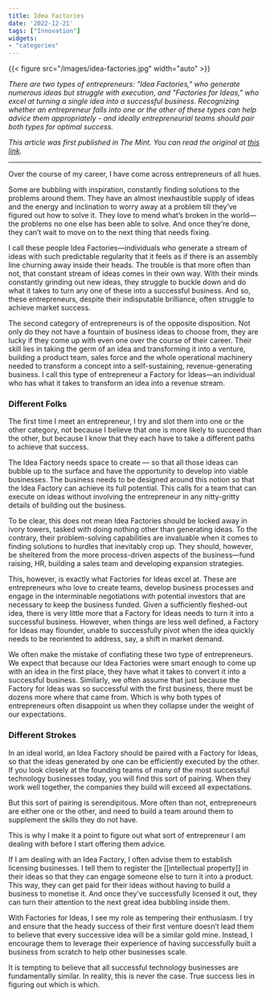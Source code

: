 ```yaml
---
title: Idea Factories
date: '2022-12-21'
tags: ["Innovation"]
widgets: 
- "categories"
---
```


{{< figure src="/images/idea-factories.jpg" width="auto" >}}

*There are two types of entrepreneurs: "Idea Factories," who generate numerous ideas but struggle with execution, and "Factories for Ideas," who excel at turning a single idea into a successful business. Recognizing whether an entrepreneur falls into one or the other of these types can help advice them appropriately - and ideally entrepreneurial teams should pair both types for optimal success.*

<!--more-->
*This article was first published in The Mint. You can read the original at [this link](https://www.livemint.com/opinion/columns/idea-factories-differ-in-how-they-get-tech-startup-success-11671558250304.html).*

---

Over the course of my career, I have come across entrepreneurs of all hues.

Some are bubbling with inspiration, constantly finding solutions to the problems around them. They have an almost inexhaustible supply of ideas and the energy and inclination to worry away at a problem till they’ve figured out how to solve it. They love to mend what’s broken in the world—the problems no one else has been able to solve. And once they’re done, they can’t wait to move on to the next thing that needs fixing.

I call these people Idea Factories—individuals who generate a stream of ideas with such predictable regularity that it feels as if there is an assembly line churning away inside their heads. The trouble is that more often than not, that constant stream of ideas comes in their own way. With their minds constantly grinding out new ideas, they struggle to buckle down and do what it takes to turn any one of these into a successful business. And so, these entrepreneurs, despite their indisputable brilliance, often struggle to achieve market success.

The second category of entrepreneurs is of the opposite disposition. Not only do they not have a fountain of business ideas to choose from, they are lucky if they come up with even one over the course of their career. Their skill lies in taking the germ of an idea and transforming it into a venture, building a product team, sales force and the whole operational machinery needed to transform a concept into a self-sustaining, revenue-generating business. I call this type of entrepreneur a Factory for Ideas—an individual who has what it takes to transform an idea into a revenue stream.

### Different Folks

The first time I meet an entrepreneur, I try and slot them into one or the other category, not because I believe that one is more likely to succeed than the other, but because I know that they each have to take a different paths to achieve that success.

The Idea Factory needs space to create — so that all those ideas can bubble up to the surface and have the opportunity to develop into viable businesses. The business needs to be designed around this notion so that the Idea Factory can achieve its full potential. This calls for a team that can execute on ideas without involving the entrepreneur in any nitty-gritty details of building out the business.

To be clear, this does not mean Idea Factories should be locked away in ivory towers, tasked with doing nothing other than generating ideas. To the contrary, their problem-solving capabilities are invaluable when it comes to finding solutions to hurdles that inevitably crop up. They should, however, be sheltered from the more process-driven aspects of the business—fund raising, HR, building a sales team and developing expansion strategies.

This, however, is exactly what Factories for Ideas excel at. These are entrepreneurs who love to create teams, develop business processes and engage in the interminable negotiations with potential investors that are necessary to keep the business funded. Given a sufficiently fleshed-out idea, there is very little more that a Factory for Ideas needs to turn it into a successful business. However, when things are less well defined, a Factory for Ideas may flounder, unable to successfully pivot when the idea quickly needs to be reoriented to address, say, a shift in market demand.

We often make the mistake of conflating these two type of entrepreneurs. We expect that because our Idea Factories were smart enough to come up with an idea in the first place, they have what it takes to convert it into a successful business. Similarly, we often assume that just because the Factory for Ideas was so successful with the first business, there must be dozens more where that came from. Which is why both types of entrepreneurs often disappoint us when they collapse under the weight of our expectations.

### Different Strokes

In an ideal world, an Idea Factory should be paired with a Factory for Ideas, so that the ideas generated by one can be efficiently executed by the other. If you look closely at the founding teams of many of the most successful technology businesses today, you will find this sort of pairing. When they work well together, the companies they build will exceed all expectations.

But this sort of pairing is serendipitous. More often than not, entrepreneurs are either one or the other, and need to build a team around them to supplement the skills they do not have.

This is why I make it a point to figure out what sort of entrepreneur I am dealing with before I start offering them advice.

If I am dealing with an Idea Factory, I often advise them to establish licensing businesses. I tell them to register the [[intellectual property]] in their ideas so that they can engage someone else to turn it into a product. This way, they can get paid for their ideas without having to build a business to monetise it. And once they’ve successfully licensed it out, they can turn their attention to the next great idea bubbling inside them.

With Factories for Ideas, I see my role as tempering their enthusiasm. I try and ensure that the heady success of their first venture doesn’t lead them to believe that every successive idea will be a similar gold mine. Instead, I encourage them to leverage their experience of having successfully built a business from scratch to help other businesses scale.

It is tempting to believe that all successful technology businesses are fundamentally similar. In reality, this is never the case. True success lies in figuring out which is which.
